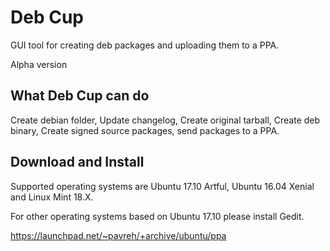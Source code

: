 # Deb Cup
GUI tool for creating deb packages and uploading them to a PPA.

Alpha version

## What Deb Cup can do
Create debian folder, Update changelog,
Create original tarball, Create deb binary,
Create signed source packages, send packages to a PPA.

## Download and Install
Supported operating systems are
    Ubuntu 17.10 Artful,
    Ubuntu 16.04 Xenial and
    Linux Mint 18.X.

For other operating systems based on Ubuntu 17.10 please install Gedit.

https://launchpad.net/~pavreh/+archive/ubuntu/ppa
